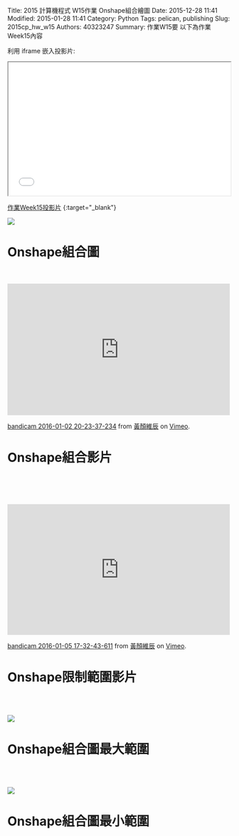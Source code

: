 Title: 2015 計算機程式 W15作業 Onshape組合繪圖
Date: 2015-12-28 11:41
Modified: 2015-01-28 11:41
Category: Python
Tags: pelican, publishing
Slug: 2015cp_hw_w15
Authors: 40323247
Summary: 作業W15要
以下為作業Week15內容

利用 iframe 嵌入投影片:

<iframe src="simplest15.html" width="500" height="300"></iframe>

[作業Week15投影片](simplest15.html)
{:target="_blank"}


<img src="https://copy.com/oGjdfYXjADU3ALxj"></img><br/>
<h1>Onshape組合圖</h1>
<br/>
<br/>

  <iframe src="https://player.vimeo.com/video/150522783" width="500" height="296" frameborder="0" webkitallowfullscreen mozallowfullscreen allowfullscreen></iframe> <p><a href="https://vimeo.com/150522783">bandicam 2016-01-02 20-23-37-234</a> from <a href="https://vimeo.com/user45499931">黃顏維辰</a> on <a href="https://vimeo.com">Vimeo</a>.</p>

<h1>Onshape組合影片</h1>
<br/>
<br/>
<br/>
<br/>

  <iframe src="https://player.vimeo.com/video/150766853" width="500" height="294" frameborder="0" webkitallowfullscreen mozallowfullscreen allowfullscreen></iframe> <p><a href="https://vimeo.com/150766853">bandicam 2016-01-05 17-32-43-611</a> from <a href="https://vimeo.com/user45499931">黃顏維辰</a> on <a href="https://vimeo.com">Vimeo</a>.</p>
  
<h1>Onshape限制範圍影片</h1>
<br/>
<br/>
  

<img src=" https://copy.com/UnzPShTVhEfEZQMP"></img><br/>
<h1>Onshape組合圖最大範圍</h1>
<br/>
<br/>

<img src=" https://copy.com/0fICHjPcrRFbwRfr"></img><br/>
<h1>Onshape組合圖最小範圍</h1>
<br/>
<br/>
  